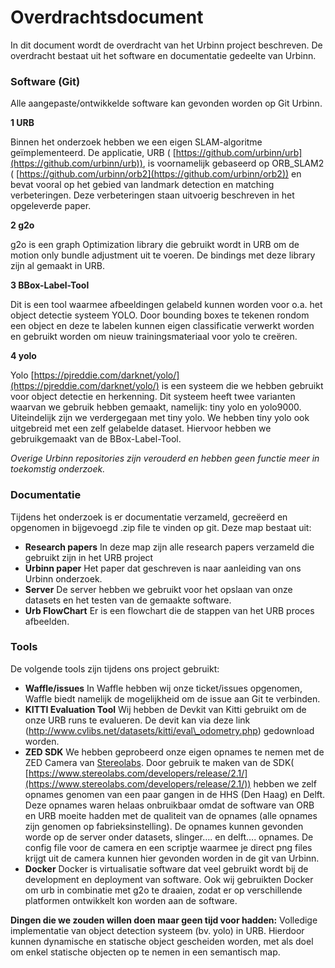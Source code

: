 # Overdrachtsdocument

In dit document wordt de overdracht van het Urbinn project beschreven. De overdracht bestaat uit het software en documentatie gedeelte van Urbinn.

### **Software (Git)**

Alle aangepaste/ontwikkelde software kan gevonden worden op Git Urbinn.

**1 URB**

Binnen het onderzoek hebben we een eigen SLAM-algoritme geïmplementeerd. De applicatie, URB ( [https://github.com/urbinn/urb](https://github.com/urbinn/urb)), is voornamelijk gebaseerd op ORB\_SLAM2 ( [https://github.com/urbinn/orb2](https://github.com/urbinn/orb2)) en bevat vooral op het gebied van landmark detection en matching verbeteringen. Deze verbeteringen staan uitvoerig beschreven in het opgeleverde paper.

**2 g2o**

g2o is een graph Optimization library die gebruikt wordt in URB om de motion only bundle adjustment uit te voeren. De bindings met deze library zijn al gemaakt in URB.

**3 BBox-Label-Tool**

Dit is een tool waarmee afbeeldingen gelabeld kunnen worden voor o.a. het object detectie systeem YOLO. Door bounding boxes te tekenen rondom een object en deze te labelen kunnen eigen classificatie verwerkt worden en gebruikt worden om nieuw trainingsmateriaal voor yolo te creëren.

**4 yolo**

Yolo [https://pjreddie.com/darknet/yolo/](https://pjreddie.com/darknet/yolo/) is een systeem die we hebben gebruikt voor object detectie en herkenning. Dit systeem heeft twee varianten waarvan we gebruik hebben gemaakt, namelijk: tiny yolo en yolo9000. Uiteindelijk zijn we verdergegaan met tiny yolo. We hebben tiny yolo ook uitgebreid met een zelf gelabelde dataset. Hiervoor hebben we gebruikgemaakt van de BBox-Label-Tool.

_Overige Urbinn repositories zijn verouderd en hebben geen functie meer in toekomstig onderzoek._

### **Documentatie**
Tijdens het onderzoek is er documentatie verzameld, gecreëerd en opgenomen in bijgevoegd .zip file te vinden op git. Deze map bestaat uit:

- **Research papers**
In deze map zijn alle research papers verzameld die gebruikt zijn in het URB project
- **Urbinn paper**
Het paper dat geschreven is naar aanleiding van ons Urbinn onderzoek.
- **Server**
De server hebben we gebruikt voor het opslaan van onze datasets en het testen van  de gemaakte software.
- **Urb FlowChart**
Er is een flowchart die de stappen van het URB proces afbeelden.

### **Tools**
De volgende tools zijn tijdens ons project gebruikt:

- **Waffle/issues**
In Waffle hebben wij onze ticket/issues opgenomen, Waffle biedt namelijk de mogelijkheid om de issue aan Git te verbinden.
- **KITTI Evaluation Tool**
Wij hebben de Devkit van Kitti gebruikt om de onze URB runs te evalueren. De devit kan via deze link (http://www.cvlibs.net/datasets/kitti/eval\_odometry.php) gedownload worden.
- **ZED SDK**
We hebben geprobeerd onze eigen opnames te nemen met de ZED Camera van [Stereolabs](https://www.stereolabs.com). Door gebruik te maken van de SDK( [https://www.stereolabs.com/developers/release/2.1/](https://www.stereolabs.com/developers/release/2.1/))  hebben we zelf opnames genomen van een paar gangen in de HHS (Den Haag) en Delft. Deze opnames waren helaas onbruikbaar omdat de software van ORB en URB moeite hadden met de qualiteit van de opnames (alle opnames zijn genomen op fabrieksinstelling). De opnames kunnen gevonden worde op de server onder datasets, slinger…. en delft…. opnames.
De config file voor de camera en een scriptje waarmee je direct png files krijgt uit de camera kunnen hier gevonden worden in de git van Urbinn.
- **Docker**
Docker is virtualisatie software dat veel gebruikt wordt bij de development en deployment van software. Ook wij gebruikten Docker om urb in combinatie met g2o te draaien, zodat er op verschillende platformen ontwikkelt kon worden aan de software.

**Dingen die we zouden willen doen maar geen tijd voor hadden:**
Volledige implementatie van object detection systeem (bv. yolo) in URB. Hierdoor kunnen dynamische en statische object gescheiden worden, met als doel om enkel statische objecten op te nemen in een semantisch map.
